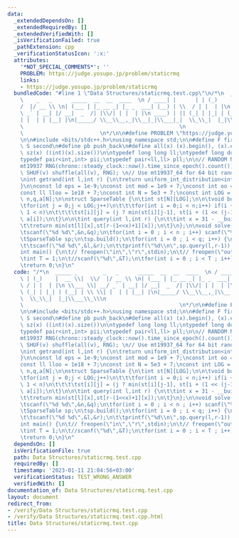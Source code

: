 ```yaml
---
data:
  _extendedDependsOn: []
  _extendedRequiredBy: []
  _extendedVerifiedWith: []
  _isVerificationFailed: true
  _pathExtension: cpp
  _verificationStatusIcon: ':x:'
  attributes:
    '*NOT_SPECIAL_COMMENTS*': ''
    PROBLEM: https://judge.yosupo.jp/problem/staticrmq
    links:
    - https://judge.yosupo.jp/problem/staticrmq
  bundledCode: "#line 1 \"Data Structures/staticrmq.test.cpp\"\n/*\n  _____ _    \
    \    _   _      _____  __  __  ____  \n / ____| |      | | (_)    |  __ \\|  \\\
    /  |/ __ \\ \n| (___ | |_ __ _| |_ _  ___| |__) | \\  / | |  | |\n \\___ \\| __/\
    \ _` | __| |/ __|  _  /| |\\/| | |  | |\n ____) | || (_| | |_| | (__| | \\ \\\
    | |  | | |__| |\n|_____/ \\__\\__,_|\\__|_|\\___|_|  \\_\\_|  |_|\\___\\_\\\n\
    \                                                 \n                         \
    \                        \n*/\n\n#define PROBLEM \"https://judge.yosupo.jp/problem/staticrmq\"\
    \n\n#include <bits/stdc++.h>\nusing namespace std;\n\n#define F first\n#define\
    \ S second\n#define pb push_back\n#define all(x) (x).begin(), (x).end()\n#define\
    \ sz(x) ((int)(x).size())\n\ntypedef long long ll;\ntypedef long double ld;\n\
    typedef pair<int,int> pii;\ntypedef pair<ll,ll> pll;\n\n// RANDOM NUMBER GENERATOR\n\
    mt19937 RNG(chrono::steady_clock::now().time_since_epoch().count());  \n#define\
    \ SHUF(v) shuffle(all(v), RNG); \n// Use mt19937_64 for 64 bit random numbers.\n\
    \nint getrand(int l,int r) {\n\treturn uniform_int_distribution<int>(l, r)(RNG);\n\
    }\n\nconst ld eps = 1e-9;\nconst int mod = 1e9 + 7;\nconst int oo = 1e9 + 7;\n\
    const ll lloo = 1e18 + 7;\nconst int N = 5e3 + 7;\nconst int LOG = 20;\n\nint\
    \ n,q,a[N];\n\nstruct SparseTable {\n\tint st[N][LOG];\n\n\tvoid build() {\n\t\
    \tfor(int j = 0;j < LOG;j++)\n\t\t\tfor(int i = 0;i < n;i++) if(i + (1 << j) -\
    \ 1 < n)\n\t\t\t\tst[i][j] = (j ? min(st[i][j-1], st[i + (1 << (j-1))][j-1]):\
    \ a[i]);\n\t}\n\n\tint query(int l,int r) {\n\t\tint x = 31 - __builtin_clz(r-l+1);\n\
    \t\treturn min(st[l][x],st[r-(1<<x)+1][x]);\n\t}\n};\n\nvoid solve(int tc) {\n\
    \tscanf(\"%d %d\",&n,&q);\n\tfor(int i = 0 ; i < n ; i++) scanf(\"%d\",a+i);\n\
    \tSparseTable sp;\n\tsp.build();\n\tfor(int i = 0 ; i < q; i++) {\n\t\tint l,r;\n\
    \t\tscanf(\"%d %d\",&l,&r);\n\t\tprintf(\"%d\\n\",sp.query(l,r-1));\n\t}\n}\n\n\
    int main() {\n\t// freopen(\"in\",\"r\",stdin);\n\t// freopen(\"out\",\"w\",stdout);\n\
    \tint T = 1;\n\t//scanf(\"%d\",&T);\n\tfor(int i = 0 ; i < T ; i++) solve(i+1);\n\
    \treturn 0;\n}\n"
  code: "/*\n  _____ _        _   _      _____  __  __  ____  \n / ____| |      |\
    \ | (_)    |  __ \\|  \\/  |/ __ \\ \n| (___ | |_ __ _| |_ _  ___| |__) | \\ \
    \ / | |  | |\n \\___ \\| __/ _` | __| |/ __|  _  /| |\\/| | |  | |\n ____) | ||\
    \ (_| | |_| | (__| | \\ \\| |  | | |__| |\n|_____/ \\__\\__,_|\\__|_|\\___|_|\
    \  \\_\\_|  |_|\\___\\_\\\n                                                 \n\
    \                                                 \n*/\n\n#define PROBLEM \"https://judge.yosupo.jp/problem/staticrmq\"\
    \n\n#include <bits/stdc++.h>\nusing namespace std;\n\n#define F first\n#define\
    \ S second\n#define pb push_back\n#define all(x) (x).begin(), (x).end()\n#define\
    \ sz(x) ((int)(x).size())\n\ntypedef long long ll;\ntypedef long double ld;\n\
    typedef pair<int,int> pii;\ntypedef pair<ll,ll> pll;\n\n// RANDOM NUMBER GENERATOR\n\
    mt19937 RNG(chrono::steady_clock::now().time_since_epoch().count());  \n#define\
    \ SHUF(v) shuffle(all(v), RNG); \n// Use mt19937_64 for 64 bit random numbers.\n\
    \nint getrand(int l,int r) {\n\treturn uniform_int_distribution<int>(l, r)(RNG);\n\
    }\n\nconst ld eps = 1e-9;\nconst int mod = 1e9 + 7;\nconst int oo = 1e9 + 7;\n\
    const ll lloo = 1e18 + 7;\nconst int N = 5e3 + 7;\nconst int LOG = 20;\n\nint\
    \ n,q,a[N];\n\nstruct SparseTable {\n\tint st[N][LOG];\n\n\tvoid build() {\n\t\
    \tfor(int j = 0;j < LOG;j++)\n\t\t\tfor(int i = 0;i < n;i++) if(i + (1 << j) -\
    \ 1 < n)\n\t\t\t\tst[i][j] = (j ? min(st[i][j-1], st[i + (1 << (j-1))][j-1]):\
    \ a[i]);\n\t}\n\n\tint query(int l,int r) {\n\t\tint x = 31 - __builtin_clz(r-l+1);\n\
    \t\treturn min(st[l][x],st[r-(1<<x)+1][x]);\n\t}\n};\n\nvoid solve(int tc) {\n\
    \tscanf(\"%d %d\",&n,&q);\n\tfor(int i = 0 ; i < n ; i++) scanf(\"%d\",a+i);\n\
    \tSparseTable sp;\n\tsp.build();\n\tfor(int i = 0 ; i < q; i++) {\n\t\tint l,r;\n\
    \t\tscanf(\"%d %d\",&l,&r);\n\t\tprintf(\"%d\\n\",sp.query(l,r-1));\n\t}\n}\n\n\
    int main() {\n\t// freopen(\"in\",\"r\",stdin);\n\t// freopen(\"out\",\"w\",stdout);\n\
    \tint T = 1;\n\t//scanf(\"%d\",&T);\n\tfor(int i = 0 ; i < T ; i++) solve(i+1);\n\
    \treturn 0;\n}\n"
  dependsOn: []
  isVerificationFile: true
  path: Data Structures/staticrmq.test.cpp
  requiredBy: []
  timestamp: '2023-01-11 21:04:56+03:00'
  verificationStatus: TEST_WRONG_ANSWER
  verifiedWith: []
documentation_of: Data Structures/staticrmq.test.cpp
layout: document
redirect_from:
- /verify/Data Structures/staticrmq.test.cpp
- /verify/Data Structures/staticrmq.test.cpp.html
title: Data Structures/staticrmq.test.cpp
---
```


